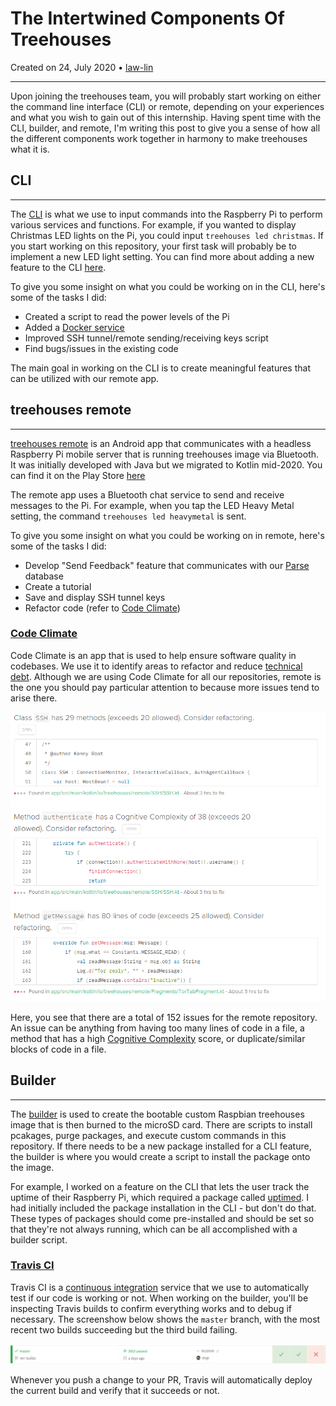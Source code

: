 # The Intertwined Components Of Treehouses

Created on 24, July 2020 • [law-lin](https://github.com/law-lin)

---

Upon joining the treehouses team, you will probably start working on either the command line interface (CLI) or remote, depending on your experiences and what you wish to gain out of this internship. Having spent time with the CLI, builder, and remote, I'm writing this post to give you a sense of how all the different components work together in harmony to make treehouses what it is.

## CLI

---

The [CLI](https://github.com/treehouses/cli) is what we use to input commands into the Raspberry Pi to perform various services and functions. For example, if you wanted to display Christmas LED lights on the Pi, you could input `treehouses led christmas`. If you start working on this repository, your first task will probably be to implement a new LED light setting. You can find more about adding a new feature to the CLI [here](https://treehouses.io/#!./pages/blog/20190831-newfeature.md).

To give you some insight on what you could be working on in the CLI, here's some of the tasks I did:

- Created a script to read the power levels of the Pi
- Added a [Docker service](https://hub.docker.com/search?q=&type=image)
- Improved SSH tunnel/remote sending/receiving keys script
- Find bugs/issues in the existing code

The main goal in working on the CLI is to create meaningful features that can be utilized with our remote app.

## treehouses remote

---

[treehouses remote](https://github.com/treehouses/remote) is an Android app that communicates with a headless Raspberry Pi mobile server that is running treehouses image via Bluetooth. It was initially developed with Java but we migrated to Kotlin mid-2020. You can find it on the Play Store [here](https://play.google.com/store/apps/details?id=io.treehouses.remote&hl=en_US)

The remote app uses a Bluetooth chat service to send and receive messages to the Pi. For example, when you tap the LED Heavy Metal setting, the command `treehouses led heavymetal` is sent.

To give you some insight on what you could be working on in remote, here's some of the tasks I did:

- Develop "Send Feedback" feature that communicates with our [Parse](https://parseplatform.org/) database
- Create a tutorial
- Save and display SSH tunnel keys
- Refactor code (refer to [Code Climate](#code-climate))

### [Code Climate](https://codeclimate.com/github/treehouses/remote)

Code Climate is an app that is used to help ensure software quality in codebases. We use it to identify areas to refactor and reduce [technical debt](https://en.wikipedia.org/wiki/Technical_debt). Although we are using Code Climate for all our repositories, remote is the one you should pay particular attention to because more issues tend to arise there.

![](./images/20200724-code-climate-issues.png)

Here, you see that there are a total of 152 issues for the remote repository. An issue can be anything from having too many lines of code in a file, a method that has a high [Cognitive Complexity](https://www.sonarsource.com/docs/CognitiveComplexity.pdf) score, or duplicate/similar blocks of code in a file.

## Builder

---

The [builder](https://github.com/treehouses/builder) is used to create the bootable custom Raspbian treehouses image that is then burned to the microSD card. There are scripts to install pcakages, purge packages, and execute custom commands in this repository. If there needs to be a new package installed for a CLI feature, the builder is where you would create a script to install the package onto the image.

For example, I worked on a feature on the CLI that lets the user track the uptime of their Raspberry Pi, which required a package called [uptimed](https://github.com/rpodgorny/uptimed). I had initially included the package installation in the CLI - but don't do that. These types of packages should come pre-installed and should be set so that they're not always running, which can be all accomplished with a builder script.

### [Travis CI](https://travis-ci.org/github/treehouses/builder/branches)

Travis CI is a [continuous integration](https://en.wikipedia.org/wiki/Continuous_integration) service that we use to automatically test if our code is working or not. When working on the builder, you'll be inspecting Travis builds to confirm everything works and to debug if necessary. The screenshow below shows the `master` branch, with the most recent two builds succeeding but the third build failing.

![](./images/20200724-travis-ci.png)

Whenever you push a change to your PR, Travis will automatically deploy the current build and verify that it succeeds or not.
